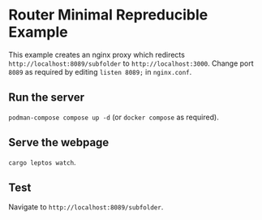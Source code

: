 # Router Minimal Repreducible Example

This example creates an nginx proxy which redirects `http://localhost:8089/subfolder` to `http://localhost:3000`.
Change port `8089` as required by editing `listen 8089;` in `nginx.conf`.

## Run the server

`podman-compose compose up -d` (or `docker compose` as required).

## Serve the webpage

`cargo leptos watch`.

## Test

Navigate to `http://localhost:8089/subfolder`.